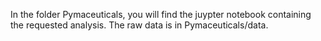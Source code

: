 In the folder Pymaceuticals, you will find the juypter notebook containing the requested analysis. The raw data is in Pymaceuticals/data.
